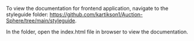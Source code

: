 To view the documentation for frontend application, navigate to the styleguide folder: https://github.com/kartikson1/Auction-Sphere/tree/main/styleguide.

In the folder, open the index.html file in browser to view the documentation.
